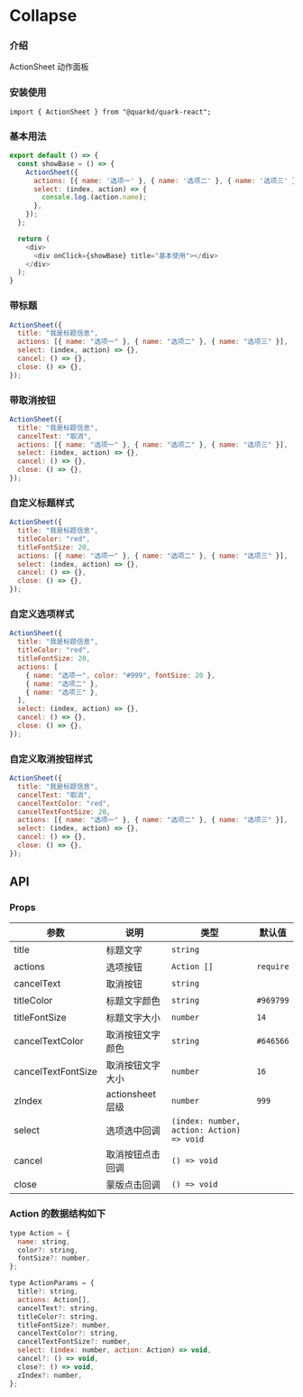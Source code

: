 # Collapse

### 介绍

ActionSheet 动作面板

### 安装使用

```tsx
import { ActionSheet } from "@quarkd/quark-react";
```

### 基本用法

```js
export default () => {
  const showBase = () => {
    ActionSheet({
      actions: [{ name: '选项一' }, { name: '选项二' }, { name: '选项三' }],
      select: (index, action) => {
        console.log.(action.name);
      },
    });
  };

  return (
    <div>
      <div onClick={showBase} title="基本使用"></div>
    </div>
  );
}
```

### 带标题

```js
ActionSheet({
  title: "我是标题信息",
  actions: [{ name: "选项一" }, { name: "选项二" }, { name: "选项三" }],
  select: (index, action) => {},
  cancel: () => {},
  close: () => {},
});
```

### 带取消按钮

```js
ActionSheet({
  title: "我是标题信息",
  cancelText: "取消",
  actions: [{ name: "选项一" }, { name: "选项二" }, { name: "选项三" }],
  select: (index, action) => {},
  cancel: () => {},
  close: () => {},
});
```

### 自定义标题样式

```js
ActionSheet({
  title: "我是标题信息",
  titleColor: "red",
  titleFontSize: 20,
  actions: [{ name: "选项一" }, { name: "选项二" }, { name: "选项三" }],
  select: (index, action) => {},
  cancel: () => {},
  close: () => {},
});
```

### 自定义选项样式

```js
ActionSheet({
  title: "我是标题信息",
  titleColor: "red",
  titleFontSize: 20,
  actions: [
    { name: "选项一", color: "#999", fontSize: 20 },
    { name: "选项二" },
    { name: "选项三" },
  ],
  select: (index, action) => {},
  cancel: () => {},
  close: () => {},
});
```

### 自定义取消按钮样式

```js
ActionSheet({
  title: "我是标题信息",
  cancelText: "取消",
  cancelTextColor: "red",
  cancelTextFontSize: 20,
  actions: [{ name: "选项一" }, { name: "选项二" }, { name: "选项三" }],
  select: (index, action) => {},
  cancel: () => {},
  close: () => {},
});
```

## API

### Props

| 参数               | 说明             | 类型                                      | 默认值    |
| ------------------ | ---------------- | ----------------------------------------- | --------- |
| title              | 标题文字         | `string`                                  |           |
| actions            | 选项按钮         | `Action []`                               | `require` |
| cancelText         | 取消按钮         | `string`                                  |
| titleColor         | 标题文字颜色     | `string `                                 | `#969799` |
| titleFontSize      | 标题文字大小     | `number `                                 | `14`      |
| cancelTextColor    | 取消按钮文字颜色 | `string `                                 | `#646566` |
| cancelTextFontSize | 取消按钮文字大小 | `number `                                 | `16`      |
| zIndex             | actionsheet 层级 | `number `                                 | `999`     |
| select             | 选项选中回调     | `(index: number, action: Action) => void` |           |
| cancel             | 取消按钮点击回调 | `() => void `                             |           |
| close              | 蒙版点击回调     | `() => void `                             |           |

### Action 的数据结构如下

```js
type Action = {
  name: string,
  color?: string,
  fontSize?: number,
};

type ActionParams = {
  title?: string,
  actions: Action[],
  cancelText?: string,
  titleColor?: string,
  titleFontSize?: number,
  cancelTextColor?: string,
  cancelTextFontSize?: number,
  select: (index: number, action: Action) => void,
  cancel?: () => void,
  close?: () => void,
  zIndex?: number,
};
```
